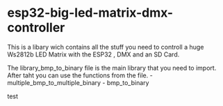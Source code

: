 # esp32-big-led-matrix-dmx-controller
This is a libary wich contains all the stuff you need to controll a huge Ws2812b LED Matrix with the ESP32 , DMX and an SD Card.

The library_bmp_to_binary file is the main library that you need to import.
After taht you can use the functions from the file. -  multiple_bmp_to_multiple_binary
                                                    -  bmp_to_binary

test

